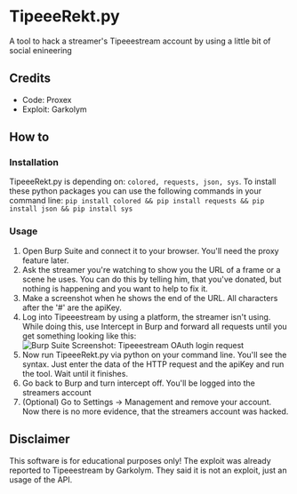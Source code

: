 # TipeeeRekt.py
A tool to hack a streamer's Tipeeestream account by using a little bit of social enineering

## Credits
 - Code: Proxex
 - Exploit: Garkolym
 
## How to
### Installation
TipeeeRekt.py is depending on:
   `colored,
   requests,
   json,
   sys`. 
To install these python packages you can use the following commands in your command line:
   `pip install colored &&
   pip install requests &&
   pip install json &&
   pip install sys`
   
### Usage
1) Open Burp Suite and connect it to your browser. You'll need the proxy feature later.
2) Ask the streamer you're watching to show you the URL of a frame or a scene he uses. You can do this by telling him, that you've donated, but nothing is happening and you want to help to fix it.
3) Make a screenshot when he shows the end of the URL. All characters after the '#' are the apiKey.
4) Log into Tipeeestream by using a platform, the streamer isn't using. While doing this, use Intercept in Burp and forward all requests until you get something looking like this:
![Burp Suite Screenshot: Tipeeestream OAuth login request](https://i.ibb.co/kxNDMDy/tipeeerekt.png)
5) Now run TipeeeRekt.py via python on your command line. You'll see the syntax. Just enter the data of the HTTP request and the apiKey and run the tool. Wait until it finishes.
6) Go back to Burp and turn intercept off. You'll be logged into the streamers account
7) (Optional) Go to Settings -> Management and remove your account. Now there is no more evidence, that the streamers account was hacked.

## Disclaimer
This software is for educational purposes only!
The exploit was already reported to Tipeeestream by Garkolym. They said it is not an exploit, just an usage of the API.
